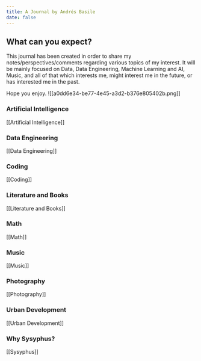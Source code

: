 ```yaml
---
title: A Journal by Andrés Basile
date: false
---
```


## What can you expect?
This journal has been created in order to share my notes/perspectives/comments regarding various topics of my interest. It will be mainly focused on Data, Data Engineering, Machine Learning and AI, Music, and all of that which interests me, might interest me in the future, or has interested me in the past. 

Hope you enjoy. 
![[a0dd6e34-be77-4e45-a3d2-b376e805402b.png]]


### Artificial Intelligence 
[[Artificial Intelligence]]
### Data Engineering
[[Data Engineering]]
### Coding
[[Coding]]
### Literature and Books
[[Literature and Books]]
### Math
[[Math]]
### Music
[[Music]]
### Photography
[[Photography]]
### Urban Development
[[Urban Development]]

### Why Sysyphus?
[[Sysyphus]]
